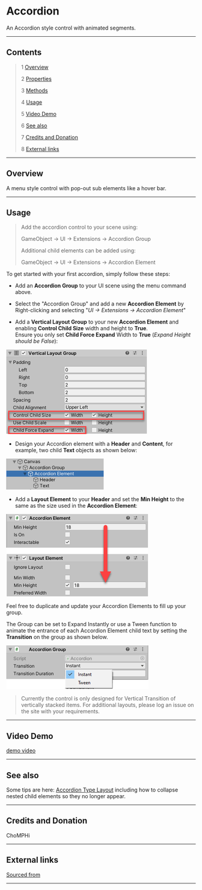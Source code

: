 # Accordion

An Accordion style control with animated segments.

<!--![](Images/ Game Image.jpg)-->

---------

## Contents

> 1 [Overview](#overview)
>
> 2 [Properties](#properties)
>
> 3 [Methods](#methods)
>
> 4 [Usage](#usage)
>
> 5 [Video Demo](#video-demo)
>
> 6 [See also](#see-also)
>
> 7 [Credits and Donation](#credits-and-donation)
>
> 8 [External links](#external-links)

---------

## Overview

A menu style control with pop-out sub elements like a hover bar.

---------

## Usage

> Add the accordion control to your scene using:
>
> GameObject -> UI -> Extensions -> Accordion Group
>
> Additional child elements can be added using:
>
> GameObject -> UI -> Extensions -> Accordion Element

To get started with your first accordion, simply follow these steps:

- Add an **Accordion Group** to your UI scene using the menu command above.

- Select the "Accordion Group" and add a new **Accordion Element** by Right-clicking and selecting "*UI -> Extensions -> Accordion Element*"

- Add a **Vertical Layout Group** to your new **Accordion Element** and enabling **Control Child Size** width and height to **True**.  
Ensure you only set **Child Force Expand** Width to **True** (*Expand Height should be False*):

![Accordion Element setup](Images/Accordion-Layout.png)

- Design your Accordion element with a **Header** and **Content**, for example, two child **Text** objects as shown below:

![Accordion Element Header](Images/Accordion-Element.png)

- Add a **Layout Element** to your **Header** and set the **Min Height** to the same as the size used in the **Accordion Element**:

![Accordion Header Content](Images/Accordion-Header.png)

Feel free to duplicate and update your Accordion Elements to fill up your group.

The Group can be set to Expand Instantly or use a Tween function to animate the entrance of each Accordion Element child text by setting the **Transition** on the group as shown below.

![Accordion Group Transition](Images/Accordion-Settings.png)

> Currently the control is only designed for Vertical Transition of vertically stacked items.  For additional layouts, please log an issue on the site with your requirements.

---------

## Video Demo

[demo video](http://forum.unity3d.com/threads/accordion-type-layout.271818/)

---------

## See also

Some tips are here: [Accordion Type Layout](https://forum.unity.com/threads/accordion-type-layout.271818/#post-7429499) including how to collapse nested child elements so they no longer appear.

---------

## Credits and Donation

ChoMPHi

---------

## External links

[Sourced from](http://forum.unity3d.com/threads/accordion-type-layout.271818/)

---------
